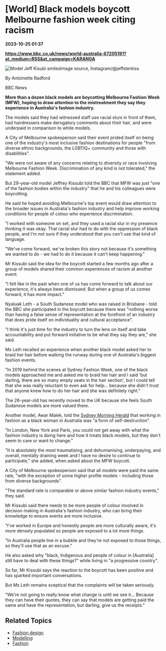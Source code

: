 # [World] Black models boycott Melbourne fashion week citing racism

**2023-10-25 01:37**

**https://www.bbc.co.uk/news/world-australia-67205191?at_medium=RSS&at_campaign=KARANGA**

![Model Jeff Kisubi smiles](https://ichef.bbci.co.uk/news/976/cpsprodpb/500B/production/_131519402_jeffkisubi.png)Image source, Instagram/@jeffsterkiss

By Antoinette Radford

BBC News

**More than a dozen black models are boycotting Melbourne Fashion Week (MFW), hoping to draw attention to the mistreatment they say they experience in Australia's fashion industry.**

The models said they had witnessed staff use racial slurs in front of them, had hairdressers make derogatory comments about their hair, and were underpaid in comparison to white models.

A City of Melbourne spokesperson said their event prided itself on being one of the industry's most inclusive fashion destinations for people "from diverse ethnic backgrounds, the LGBTIQ+ community and those with disabilities".

"We were not aware of any concerns relating to diversity or race involving Melbourne Fashion Week. Discrimination of any kind is not tolerated," the statement added.

But 29-year-old model Jeffrey Kissubi told the BBC that MFW was just "one of the fashion bodies within the industry" that he and his colleagues were boycotting.

He said he hoped avoiding Melbourne's top event would draw attention to the broader issues in Australia's fashion industry and help improve working conditions for people of colour who experience discrimination.

"I worked with someone on set, and they used a racial slur in my presence thinking it was okay. That racial slur had to do with the oppression of black people, and I'm not sure if they understood that you can't use that kind of language.

"We've come forward, we've broken this story not because it's something we wanted to do - we had to do it because it can't keep happening."

Mr Kissubi said the idea for the boycott started a few months ago after a group of models shared their common experiences of racism at another event.

"I felt like in the past when one of us has come forward to talk about our experience, it's always been dismissed. But when a group of us comes forward, it has more impact."

Nyaluak Leth - a South Sudanese model who was raised in Brisbane - told the BBC she participated in the boycott because there was "nothing worse than having a false sense of representation at the forefront of an industry that does pride itself on individuality and cultural acceptance".

"I think it's just time for the industry to turn the lens on itself and take accountability and put forward initiative to be what they say they are," she said.

Ms Leth recalled an experience when another black model asked her to braid her hair before walking the runway during one of Australia's biggest fashion events.

"In 2019 behind the scenes at Sydney Fashion Week, one of the black models approached me and asked me to braid her hair and I said 'but darling, there are so many empty seats in the hair section', but I could tell that she was really reluctant to even ask for help... because she didn't trust that anyone knew how to do her hair and she was definitely right."

The 26-year-old has recently moved to the UK because she feels South Sudanese models are more valued there.

Another model, Awar Malek, told the [Sydney Morning Herald](https://www.smh.com.au/lifestyle/fashion/dehumanising-models-announce-boycott-amid-fashion-industry-racism-claims-20231018-p5edb9.html) that working in fashion as a black woman in Australia was "a form of self-destruction".

"In London, New York and Paris, you could not get away with what the fashion industry is doing here and how it treats black models, but they don't seem to care or want to change."

"It is absolutely the most traumatising, and dehumanising, underpaying, and overall, mentally draining week and I have no desire to continue to participate," she added, when asked about the MFW boycott.

A City of Melbourne spokesperson said that all models were paid the same rate, "with the exception of some higher profile models - including those from diverse backgrounds".

"The standard rate is comparable or above similar fashion industry events," they said.

Mr Kissubi said there needs to be more people of colour involved in decision making in Australia's fashion industry, who can bring their knowledge to ensure events are more inclusive.

"I've worked in Europe and honestly people are more culturally aware, it's more densely populated so people are exposed to a lot more things.

"In Australia people live in a bubble and they're not exposed to those things, so they'll use that as an excuse."

He also asked why "black, Indigenous and people of colour in \[Australia\] still have to deal with these things?" while living in "a progressive country".

So far, Mr Kissubi says the reaction to the boycott has been positive and has sparked important conversations.

But Ms Leth remains sceptical that the complaints will be taken seriously.

"We're not going to really know what change is until we see it... Because they can have their quotes, they can say that models are getting paid the same and have the representation, but darling, give us the receipts."

Related Topics
--------------

*   [Fashion design](https://www.bbc.co.uk/news/topics/c5ggrdx2w8zt)
*   [Modelling](https://www.bbc.co.uk/news/topics/c77j5yemkv7t)
*   [Fashion](https://www.bbc.co.uk/news/topics/cx1m7zg05q3t)